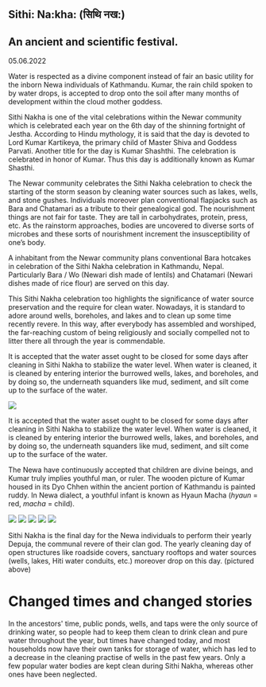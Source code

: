 ## Sithi: Na:kha: (सिथि नख:)
## An ancient and scientific festival.
05.06.2022

Water is respected as a divine component instead of fair an basic utility for the inborn Newa individuals of Kathmandu. Kumar, the rain child spoken to by water drops, is accepted to drop onto the soil after many months of development within the cloud mother goddess.

Sithi Nakha is one of the vital celebrations within the Newar community which is celebrated each year on the 6th day of the shinning fortnight of Jestha. According to Hindu mythology, it is said that the day is devoted to Lord Kumar Kartikeya, the primary child of Master Shiva and Goddess Parvati. Another title for the day is Kumar Shashthi. The celebration is celebrated in honor of Kumar. Thus this day is additionally known as Kumar Shasthi.

The Newar community celebrates the Sithi Nakha celebration to check the starting of the storm season by cleaning water sources such as lakes, wells, and stone gushes. Individuals moreover plan conventional flapjacks such as Bara and Chatamari as a tribute to their genealogical god. The nourishment things are not fair for taste. They are tall in carbohydrates, protein, press, etc. As the rainstorm approaches, bodies are uncovered to diverse sorts of microbes and these sorts of nourishment increment the insusceptibility of one’s body.

A inhabitant from the Newar community plans conventional Bara hotcakes in celebration of the Sithi Nakha celebration in Kathmandu, Nepal. Particularly Bara / Wo (Newari dish made of lentils) and Chatamari (Newari dishes made of rice flour) are served on this day.

This Sithi Nakha celebration too highlights the significance of water source preservation and the require for clean water. Nowadays, it is standard to adore around wells, boreholes, and lakes and to clean up some time recently revere. In this way, after everybody has assembled and worshiped, the far-reaching custom of being religiously and socially compelled not to litter there all through the year is commendable.

It is accepted that the water asset ought to be closed for some days after cleaning in Sithi Nakha to stabilize the water level. When water is cleaned, it is cleaned by entering interior the burrowed wells, lakes, and boreholes, and by doing so, the underneath squanders like mud, sediment, and silt come up to the surface of the water.

<img src = "images/sithinakha1.jpg">

It is accepted that the water asset ought to be closed for some days after cleaning in Sithi Nakha to stabilize the water level. When water is cleaned, it is cleaned by entering interior the burrowed wells, lakes, and boreholes, and by doing so, the underneath squanders like mud, sediment, and silt come up to the surface of the water.

The Newa have continuously accepted that children are divine beings, and Kumar truly implies youthful man, or ruler. The wooden picture of Kumar housed in its Dyo Chhen within the ancient portion of Kathmandu is painted ruddy. In Newa dialect, a youthful infant is known as Hyaun Macha (<i>hyaun</i> = red, <i>macha</i> = child).

<img src = "images/285396123_10223223891919880_4530750343294289693_n.jpg">

<img src = "images/sithinakha3.jpg">
<img src = "images/sithinakha4.jpg">
<img src = "images/sithinakha6.jpg">
<img src = "images/sithinakha7.jpg">

Sithi Nakha is the final day for the Newa individuals to perform their yearly Depuja, the communal revere of their clan god. The yearly cleaning day of open structures like roadside covers, sanctuary rooftops and water sources (wells, lakes, Hiti water conduits, etc.) moreover drop on this day. (pictured above)

<h1>Changed times and changed stories </h1>

In the ancestors' time, public ponds, wells, and taps were the only source of drinking water, so people had to keep them clean to drink clean and pure water throughout the year, but times have changed today, and most households now have their own tanks for storage of water, which has led to a decrease in the cleaning practise of wells in the past few years. Only a few popular water bodies are kept clean during Sithi Nakha, whereas other ones have been neglected. 

